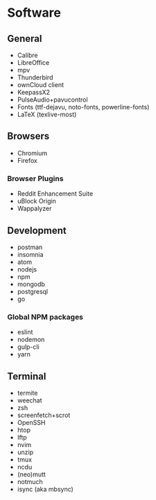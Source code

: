 # Software

## General

*   Calibre
*   LibreOffice
*   mpv
*   Thunderbird
*   ownCloud client
*   KeepassX2
*   PulseAudio+pavucontrol
*   Fonts (ttf-dejavu, noto-fonts, powerline-fonts)
*   LaTeX (texlive-most)

## Browsers

*   Chromium
*   Firefox

### Browser Plugins

*   Reddit Enhancement Suite
*   uBlock Origin
*   Wappalyzer

## Development

*   postman
*   insomnia
*   atom
*   nodejs
*   npm
*   mongodb
*   postgresql
*   go

### Global NPM packages

*   eslint
*   nodemon
*   gulp-cli
*   yarn

## Terminal

*   termite
*   weechat
*   zsh
*   screenfetch+scrot
*   OpenSSH
*   htop
*   lftp
*   nvim
*   unzip
*   tmux
*   ncdu
*   (neo)mutt
*   notmuch
*   isync (aka mbsync)
